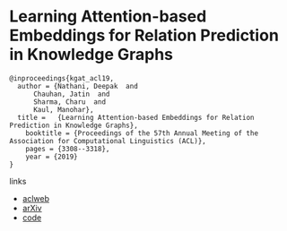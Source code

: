 # Learning Attention-based Embeddings for Relation Prediction in Knowledge Graphs

```
@inproceedings{kgat_acl19,
  author = {Nathani, Deepak  and
      Chauhan, Jatin  and
      Sharma, Charu  and
      Kaul, Manohar},
  title = 	{Learning Attention-based Embeddings for Relation Prediction in Knowledge Graphs},
    booktitle = {Proceedings of the 57th Annual Meeting of the Association for Computational Linguistics (ACL)},
    pages = {3308--3318},
    year = {2019}
}
```

links
- [aclweb](https://www.aclweb.org/anthology/papers/P/P19/P19-1466/)
- [arXiv](https://arxiv.org/abs/1906.01195)
- [code](https://github.com/deepakn97/relationPrediction)
